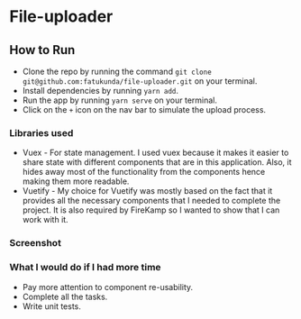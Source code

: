 # File-uploader

## How to Run

- Clone the repo by running the command `git clone git@github.com:fatukunda/file-uploader.git` on your terminal.
- Install dependencies by running `yarn add`.
- Run the app by running `yarn serve` on your terminal.
- Click on the `+` icon on the nav bar to simulate the upload process.

### Libraries used

- Vuex - For state management. I used vuex because it makes it easier to share state with different components that are in this application. Also, it hides away most of the functionality from the components hence making them more readable.
- Vuetify - My choice for Vuetify was mostly based on the fact that it provides all the necessary components that I needed to complete the project. It is also required by FireKamp so I wanted to show that I can work with it.

### Screenshot

### What I would do if I had more time

- Pay more attention to component re-usability.
- Complete all the tasks.
- Write unit tests.
